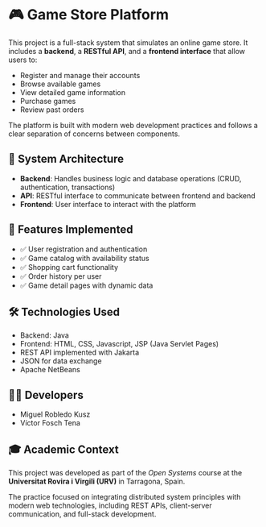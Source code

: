 # 🎮 Game Store Platform

This project is a full-stack system that simulates an online game store. It includes a **backend**, a **RESTful API**, and a **frontend interface** that allow users to:

- Register and manage their accounts
- Browse available games
- View detailed game information
- Purchase games
- Review past orders

The platform is built with modern web development practices and follows a clear separation of concerns between components.

## 🧩 System Architecture

- **Backend**: Handles business logic and database operations (CRUD, authentication, transactions)
- **API**: RESTful interface to communicate between frontend and backend
- **Frontend**: User interface to interact with the platform

## 🔧 Features Implemented

- ✅ User registration and authentication  
- ✅ Game catalog with availability status  
- ✅ Shopping cart functionality  
- ✅ Order history per user  
- ✅ Game detail pages with dynamic data  

## 🛠️ Technologies Used

- Backend: Java
- Frontend: HTML, CSS, Javascript, JSP (Java Servlet Pages)
- REST API implemented with Jakarta
- JSON for data exchange
- Apache NetBeans  

## 👨‍💻 Developers

- Miguel Robledo Kusz  
- Víctor Fosch Tena

## 🎓 Academic Context

This project was developed as part of the *Open Systems* course at the **Universitat Rovira i Virgili (URV)** in Tarragona, Spain.

The practice focused on integrating distributed system principles with modern web technologies, including REST APIs, client-server communication, and full-stack development.
